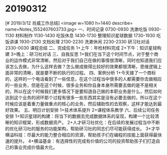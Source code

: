 # 20190312

[# 2019/3/12 肖威工作总结]
<image w=1080 h=1440 describe= name=Notes_1552407603733.jpg>
一、时间记录
0730-0930 洗漱吃饭
0930-1130 材料制作
1130-1430 吃饭休息
1430-1730 整理知识星球数据
1730-1930 吃饭讲课
1930-2130 文档处理
2130-2230 洗漱休闲
2230-2330 研习社对话
2330-0030 课程总结
二、完成任务
1+上午：年检材料完成
2+下午：知识星球构建
3+晚上：研习社对话
三、自我反思
1+我们在当下这个时间节点，对于整个商业的运作模式非常清晰，然后对于我们自己在做的事情很清晰，同时也知道我们应该怎么去做，为什么这样去做？怎么做成做得比较好的效果都很清晰，思维逻辑上面非常的清晰，就是要不断的执行的过程。
四、案例分析
1+今天接了一个商标的，这样的一个电话看到了一些信息，在这个过程当中很多的人都需要你去做相应的一些业务，但是在这个时候，很多业务和你自身本身所需要去做的是不是相关的，所以在这个时候我们更多情况下是要知道自己做的本职业务是什么，然后如何达到这个业务的闭环那个过程有很多一些东西其实是没有必要去做的，所以在这个时候应该是着重力量做重点的核心的业务，然后辅助性的去观察，这样才能达到最好效果。
五、明日计划安排
1+技术体系提升
2+课程体系教学
六、后续公司任务安排
1+知识星球的构建：将当下的数据去完成数据体系的呈现，构建一个比较清晰的知识框架，形成数据资产。
2+人才研习社优化：在后续的发展过程当中不断的优化研习社的服务的功能架构，帮助研习社的同志们尽可能获得成长。
3+才华横溢科技：尽最大的能力整合相应的资源，帮助孩子们在编程的技能上面获得最快速的提升。
4+横溢基金：有选择性的完成有价值的公司的投资帮助孩子们打造自己的事业完成价值最大化。
